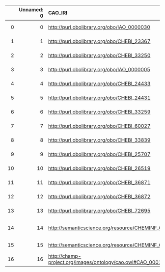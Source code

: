 |    |   Unnamed: 0 | CAO_IRI                                                     | CAO_DESC                                                                                       | RXNO_IRI                                   | RXNO_DESC                                             |
|---:|-------------:|:------------------------------------------------------------|:-----------------------------------------------------------------------------------------------|:-------------------------------------------|:------------------------------------------------------|
|  0 |            0 | http://purl.obolibrary.org/obo/IAO_0000030                  | {'iri': 'http://purl.obolibrary.org/obo/IAO_0000030'}                                          | http://purl.obolibrary.org/obo/IAO_0000030 | {'iri': 'http://purl.obolibrary.org/obo/IAO_0000030'} |
|  1 |            1 | http://purl.obolibrary.org/obo/CHEBI_23367                  | {'iri': 'http://purl.obolibrary.org/obo/CHEBI_23367'}                                          | http://purl.obolibrary.org/obo/CHEBI_23367 | {'iri': 'http://purl.obolibrary.org/obo/CHEBI_23367'} |
|  2 |            2 | http://purl.obolibrary.org/obo/CHEBI_33250                  | {'iri': 'http://purl.obolibrary.org/obo/CHEBI_33250'}                                          | http://purl.obolibrary.org/obo/CHEBI_33250 | {'iri': 'http://purl.obolibrary.org/obo/CHEBI_33250'} |
|  3 |            3 | http://purl.obolibrary.org/obo/IAO_0000005                  | {'iri': 'http://purl.obolibrary.org/obo/IAO_0000005'}                                          | http://purl.obolibrary.org/obo/IAO_0000005 | {'iri': 'http://purl.obolibrary.org/obo/IAO_0000005'} |
|  4 |            4 | http://purl.obolibrary.org/obo/CHEBI_24433                  | {'iri': 'http://purl.obolibrary.org/obo/CHEBI_24433'}                                          | http://purl.obolibrary.org/obo/CHEBI_24433 | {'iri': 'http://purl.obolibrary.org/obo/CHEBI_24433'} |
|  5 |            5 | http://purl.obolibrary.org/obo/CHEBI_24431                  | {'iri': 'http://purl.obolibrary.org/obo/CHEBI_24431'}                                          | http://purl.obolibrary.org/obo/CHEBI_24431 | {'iri': 'http://purl.obolibrary.org/obo/CHEBI_24431'} |
|  6 |            6 | http://purl.obolibrary.org/obo/CHEBI_33259                  | {'iri': 'http://purl.obolibrary.org/obo/CHEBI_33259'}                                          | http://purl.obolibrary.org/obo/CHEBI_33259 | {'iri': 'http://purl.obolibrary.org/obo/CHEBI_33259'} |
|  7 |            7 | http://purl.obolibrary.org/obo/CHEBI_60027                  | {'iri': 'http://purl.obolibrary.org/obo/CHEBI_60027'}                                          | http://purl.obolibrary.org/obo/CHEBI_60027 | {'iri': 'http://purl.obolibrary.org/obo/CHEBI_60027'} |
|  8 |            8 | http://purl.obolibrary.org/obo/CHEBI_33839                  | {'iri': 'http://purl.obolibrary.org/obo/CHEBI_33839'}                                          | http://purl.obolibrary.org/obo/CHEBI_33839 | {'iri': 'http://purl.obolibrary.org/obo/CHEBI_33839'} |
|  9 |            9 | http://purl.obolibrary.org/obo/CHEBI_25707                  | {'iri': 'http://purl.obolibrary.org/obo/CHEBI_25707'}                                          | http://purl.obolibrary.org/obo/CHEBI_25707 | {'iri': 'http://purl.obolibrary.org/obo/CHEBI_25707'} |
| 10 |           10 | http://purl.obolibrary.org/obo/CHEBI_26519                  | {'iri': 'http://purl.obolibrary.org/obo/CHEBI_26519'}                                          | http://purl.obolibrary.org/obo/CHEBI_26519 | {'iri': 'http://purl.obolibrary.org/obo/CHEBI_26519'} |
| 11 |           11 | http://purl.obolibrary.org/obo/CHEBI_36871                  | {'iri': 'http://purl.obolibrary.org/obo/CHEBI_36871'}                                          | http://purl.obolibrary.org/obo/CHEBI_36871 | {'iri': 'http://purl.obolibrary.org/obo/CHEBI_36871'} |
| 12 |           12 | http://purl.obolibrary.org/obo/CHEBI_36872                  | {'iri': 'http://purl.obolibrary.org/obo/CHEBI_36872'}                                          | http://purl.obolibrary.org/obo/CHEBI_36872 | {'iri': 'http://purl.obolibrary.org/obo/CHEBI_36872'} |
| 13 |           13 | http://purl.obolibrary.org/obo/CHEBI_72695                  | {'iri': 'http://purl.obolibrary.org/obo/CHEBI_72695'}                                          | http://purl.obolibrary.org/obo/CHEBI_72695 | {'iri': 'http://purl.obolibrary.org/obo/CHEBI_72695'} |
| 14 |           14 | http://semanticscience.org/resource/CHEMINF_000266          | {'label': 'Chemical substance', 'prefLabel': None, 'altLabel': None, 'name': 'CHEMINF_000266'} | http://purl.obolibrary.org/obo/CHEBI_59999 | {'label': 'Chemical substance'}                       |
| 15 |           15 | http://semanticscience.org/resource/CHEMINF_000068          | {'label': 'functional group', 'prefLabel': None, 'altLabel': None, 'name': 'CHEMINF_000068'}   | http://purl.obolibrary.org/obo/CHEBI_24433 | {'label': 'functional group'}                         |
| 16 |           16 | http://champ-project.org/images/ontology/cao.owl#CAO_000156 | {'label': 'Mixture', 'prefLabel': None, 'altLabel': None, 'name': 'CAO_000156'}                | http://purl.obolibrary.org/obo/CHEBI_60004 | {'label': 'Mixture'}                                  |